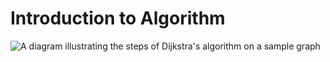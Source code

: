 # Introduction to Algorithm

![A diagram illustrating the steps of Dijkstra's algorithm on a sample graph](https://pages.cs.wisc.edu/~erics/dijkstra-diagram.png)
